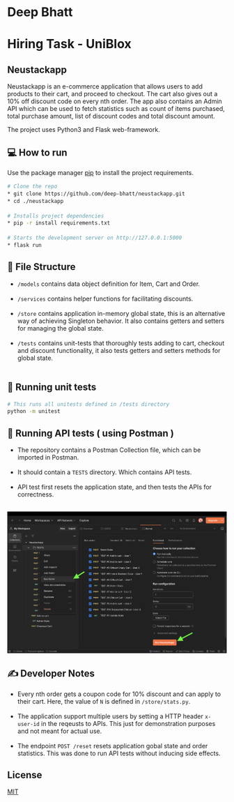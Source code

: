 # Deep Bhatt
# Hiring Task - UniBlox

## Neustackapp

Neustackapp is an e-commerce application that allows users to add products to their cart, and proceed to checkout. The cart also gives out a 10% off discount code on every nth order. The app also contains an Admin API which can be used to fetch statistics such as count of items purchased, total purchase amount, list of discount codes and total discount amount.

The project uses Python3 and Flask web-framework.

## 💻 How to run

Use the package manager [pip](https://pip.pypa.io/en/stable/) to install the project requirements.

```bash
# Clone the repo
* git clone https://github.com/deep-bhatt/neustackapp.git
* cd ./neustackapp

# Installs project dependencies
* pip -r install requirements.txt

# Starts the development server on http://127.0.0.1:5000
* flask run
```

## 📁 File Structure

* `/models` contains data object definition for Item, Cart and Order.<br><br>
* `/services` contains helper functions for facilitating discounts.<br><br>
* `/store` contains application in-memory global state, this is an alternative way of achieving Singleton behavior. It also contains getters and setters for managing the global state.<br><br>
* `/tests` contains unit-tests that thoroughly tests adding to cart, checkout and discount functionality, it also tests getters and setters methods for global state.<br><br>

## 🔩 Running unit tests
```bash
# This runs all unitests defined in /tests directory
python -m unitest
```

## 🔨 Running API tests ( using Postman )

* The repository contains a Postman Collection file, which can be imported in Postman.<br><br>
* It should contain a `TESTS` directory. Which contains API tests.<br><br>
* API test first resets the application state, and then tests the APIs for correctness.<br><br>

![Postman API Tests](/docs/postman-collection.png)

## ✍️ Developer Notes
* Every nth order gets a coupon code for 10% discount and can apply to their cart. Here, the value of `N` is defined in `/store/stats.py`. <br><br>
* The application support multiple users by setting a HTTP header `x-user-id` in the reqeusts to APIs. This just for demonstration purposes and not meant for actual use. <br><br>
* The endpoint `POST /reset` resets application gobal state and order statistics. This was done to run API tests without inducing side effects.

## License
[MIT](https://choosealicense.com/licenses/mit/)

